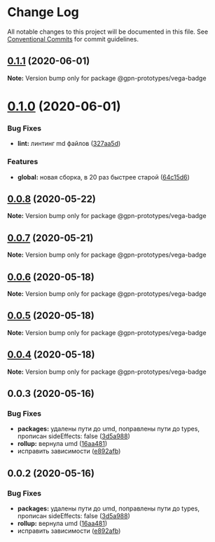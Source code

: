 # Change Log

All notable changes to this project will be documented in this file.
See [Conventional Commits](https://conventionalcommits.org) for commit guidelines.

## [0.1.1](https://github.com/gpn-prototypes/vega-ui/compare/@gpn-prototypes/vega-badge@0.1.0...@gpn-prototypes/vega-badge@0.1.1) (2020-06-01)

**Note:** Version bump only for package @gpn-prototypes/vega-badge





# [0.1.0](https://github.com/gpn-prototypes/vega-ui/compare/@gpn-prototypes/vega-badge@0.0.8...@gpn-prototypes/vega-badge@0.1.0) (2020-06-01)


### Bug Fixes

* **lint:** линтинг md файлов ([327aa5d](https://github.com/gpn-prototypes/vega-ui/commit/327aa5d3aa706f0e164a572ae1360d504e89979d))


### Features

* **global:** новая сборка, в 20 раз быстрее старой ([64c15d6](https://github.com/gpn-prototypes/vega-ui/commit/64c15d6c8e5934386d2820e120b64bb7ed2391f3))





## [0.0.8](https://github.com/gpn-prototypes/vega-ui/compare/@gpn-prototypes/vega-badge@0.0.7...@gpn-prototypes/vega-badge@0.0.8) (2020-05-22)

**Note:** Version bump only for package @gpn-prototypes/vega-badge





## [0.0.7](https://github.com/gpn-prototypes/vega-ui/compare/@gpn-prototypes/vega-badge@0.0.6...@gpn-prototypes/vega-badge@0.0.7) (2020-05-21)

**Note:** Version bump only for package @gpn-prototypes/vega-badge





## [0.0.6](https://github.com/gpn-prototypes/vega-ui/compare/@gpn-prototypes/vega-badge@0.0.5...@gpn-prototypes/vega-badge@0.0.6) (2020-05-18)

**Note:** Version bump only for package @gpn-prototypes/vega-badge

## [0.0.5](https://github.com/gpn-prototypes/vega-ui/compare/@gpn-prototypes/vega-badge@0.0.4...@gpn-prototypes/vega-badge@0.0.5) (2020-05-18)

**Note:** Version bump only for package @gpn-prototypes/vega-badge

## [0.0.4](https://github.com/gpn-prototypes/vega-ui/compare/@gpn-prototypes/vega-badge@0.0.3...@gpn-prototypes/vega-badge@0.0.4) (2020-05-18)

**Note:** Version bump only for package @gpn-prototypes/vega-badge

## 0.0.3 (2020-05-16)

### Bug Fixes

- **packages:** удалены пути до umd, поправлены пути до types, прописан sideEffects: false ([3d5a988](https://github.com/gpn-prototypes/vega-ui/commit/3d5a98871aece5d6c79be112e2e60ecd0529694e))
- **rollup:** вернула umd ([16aa481](https://github.com/gpn-prototypes/vega-ui/commit/16aa48132ca6c3934b3b12aa079f8645a0efc89b))
- исправить зависимости ([e892afb](https://github.com/gpn-prototypes/vega-ui/commit/e892afb5368b7ed2c6bdd4c77e08917e033f75ed))

## 0.0.2 (2020-05-16)

### Bug Fixes

- **packages:** удалены пути до umd, поправлены пути до types, прописан sideEffects: false ([3d5a988](https://github.com/gpn-prototypes/vega-ui/commit/3d5a98871aece5d6c79be112e2e60ecd0529694e))
- **rollup:** вернула umd ([16aa481](https://github.com/gpn-prototypes/vega-ui/commit/16aa48132ca6c3934b3b12aa079f8645a0efc89b))
- исправить зависимости ([e892afb](https://github.com/gpn-prototypes/vega-ui/commit/e892afb5368b7ed2c6bdd4c77e08917e033f75ed))
